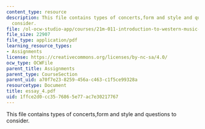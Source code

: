 ```yaml
---
content_type: resource
description: This file contains types of concerts,form and style and questions to
  consider.
file: /ol-ocw-studio-app/courses/21m-011-introduction-to-western-music-spring-2006/1ffce2d0cc3576865e77ac7e30217767_essay_4.pdf
file_size: 22907
file_type: application/pdf
learning_resource_types:
- Assignments
license: https://creativecommons.org/licenses/by-nc-sa/4.0/
ocw_type: OCWFile
parent_title: Assignments
parent_type: CourseSection
parent_uid: a70f7e23-8259-456a-c463-c1f5ce99328a
resourcetype: Document
title: essay_4.pdf
uid: 1ffce2d0-cc35-7686-5e77-ac7e30217767
---
```

This file contains types of concerts,form and style and questions to consider.